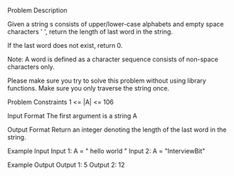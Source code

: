 Problem Description
 
 

Given a string s consists of upper/lower-case alphabets and empty space characters ' ', return the length of last word in the string.

If the last word does not exist, return 0.

Note: A word is defined as a character sequence consists of non-space characters only.

Please make sure you try to solve this problem without using library functions. Make sure you only traverse the string once.



Problem Constraints
1 <= |A| <= 106


Input Format
The first argument is a string A


Output Format
Return an integer denoting the length of the last word in the string.


Example Input
Input 1:
A = " hello world "
Input 2:
A = "InterviewBit"


Example Output
Output 1:
5
Output 2:
12
